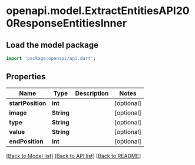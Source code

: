 # openapi.model.ExtractEntitiesAPI200ResponseEntitiesInner

## Load the model package
```dart
import 'package:openapi/api.dart';
```

## Properties
Name | Type | Description | Notes
------------ | ------------- | ------------- | -------------
**startPosition** | **int** |  | [optional] 
**image** | **String** |  | [optional] 
**type** | **String** |  | [optional] 
**value** | **String** |  | [optional] 
**endPosition** | **int** |  | [optional] 

[[Back to Model list]](../README.md#documentation-for-models) [[Back to API list]](../README.md#documentation-for-api-endpoints) [[Back to README]](../README.md)



